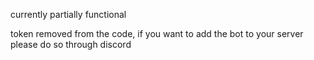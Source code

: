 currently partially functional

token removed from the code, if you want to add the bot
to your server please do so through discord
